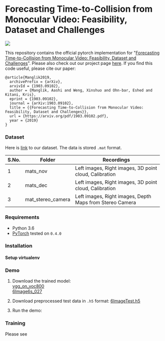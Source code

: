 # Forecasting Time-to-Collision from Monocular Video: Feasibility, Dataset and Challenges  

<img align="center" src="https://github.com/aashi7/NearCollision/blob/master/demo.gif">

This repository contains the official pytorch implementation for "[Forecasting Time-to-Collision from Monocular Video: Feasibility, Dataset and Challenges](https://arxiv.org/pdf/1903.09102.pdf)". Please also check out our project page [here](https://aashi7.github.io/NearCollision.html). If you find this code useful, please cite our paper:

```
@article{Manglik2019, 
  archivePrefix = {arXiv}, 
  arxivId = {1903.09102}, 
  author = {Manglik, Aashi and Weng, Xinshuo and Ohn-bar, Eshed and Kitani, Kris}, 
  eprint = {1903.09102}, 
  journal = {arXiv:1903.09102}, 
  title = {{Forecasting Time-to-Collision from Monocular Video: Feasibility, Dataset and Challenges}}, 
  url = {https://arxiv.org/pdf/1903.09102.pdf}, 
  year = {2019} 
}
```

### Dataset 

Here is [link](https://drive.google.com/drive/u/1/folders/1tAywlmXA3iDJtggUIP3FFh0RoBXtH1Qu
) to our dataset. The data is stored ```.mat``` format.  

|S.No. | Folder  | Recordings       |         
|-| ------------------ | -------      |  
|1|  mats_nov         | Left images, Right images, 3D point cloud, Calibration       |   
|2|  mats_dec       | Left images, Right images, 3D point cloud, Calibration     |   
|3|  mat_stereo_camera  | Left images, Right images, Depth Maps from Stereo Camera|  


### Requirements
- Python 3.6
- [PyTorch](https://pytorch.org/) tested on ```0.4.0```

### Installation

#### Setup virtualenv


### Demo
1. Download the trained model:  
[vgg_on_voc800](https://drive.google.com/drive/u/1/folders/1pcXLdWpLa8eXp7kv5uHuNW3MyuphSPoF)    
[6Image6s_027](https://drive.google.com/drive/u/1/folders/1pcXLdWpLa8eXp7kv5uHuNW3MyuphSPoF) 

2. Download preprocessed test data in ```.h5``` format: 
[6ImageTest.h5](https://drive.google.com/drive/u/1/folders/1uJ3AEIyaUTtOY4t8w4N0eAbiw7PJkOOl)  

3. Run the demo:


### Training
Please see 
